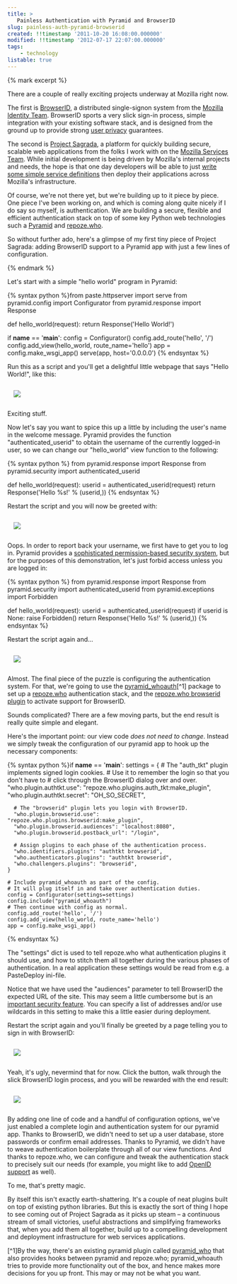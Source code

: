 ```yaml
---
title: >
   Painless Authentication with Pyramid and BrowserID
slug: painless-auth-pyramid-browserid
created: !!timestamp '2011-10-20 16:08:00.000000'
modified: !!timestamp '2012-07-17 22:07:00.000000'
tags: 
    - technology
listable: true
---
```


{% mark excerpt %}

<p>There are a couple of really exciting projects underway at Mozilla right now.</p>

<p>The first is <a href="https://browserid.org/">BrowserID</a>, a distributed single-signon system from the <a href="http://identity.mozilla.com/">Mozilla Identity Team</a>.  BrowserID sports a very slick sign-in process, simple integration with your existing software stack, and is designed from the ground up to provide strong <a href="http://identity.mozilla.com/post/7899984443/privacy-and-browserid">user privacy</a> guarantees.</p>

<p>The second is <a href="https://wiki.mozilla.org/Services/Sagrada">Project Sagrada</a>, a platform for quickly building secure, scalable web applications from the folks I work with on the <a href="http://blog.mozilla.com/services/">Mozilla Services Team</a>.  While initial development is being driven by Mozilla's internal projects and needs, the hope is that one day developers will be able to just <a href="https://tarekziade.wordpress.com/2011/09/22/sagrada-creation-and-hosting-of-web-services/">write some simple service definitions</a> then deploy their applications across Mozilla's infrastructure.</p>

<p>Of course, we're not there yet, but we're building up to it piece by piece.  One piece I've been working on, and which is coming along quite nicely if I do say so myself, is authentication.  We are building a secure, flexible and efficient authentication stack on top of some key Python web technologies such a <a href="http://www.pylonsproject.org/projects/pyramid/about">Pyramid</a> and <a href="http://pypi.python.org/pypi/repoze.who/">repoze.who</a>.</p>

<p>So without further ado, here's a glimpse of my first tiny piece of Project Sagrada: adding BrowserID support to a Pyramid app with just a few lines of configuration.</p>

{% endmark %}

<p>Let's start with a simple "hello world" program in Pyramid:</p>

{% syntax python %}from paste.httpserver import serve
from pyramid.config import Configurator
from pyramid.response import Response


def hello_world(request):
    return Response('Hello World!')


if __name__ == '__main__':
    config = Configurator()
    config.add_route('hello', '/')
    config.add_view(hello_world, route_name='hello')
    app = config.make_wsgi_app()
    serve(app, host='0.0.0.0')
{% endsyntax %}

<p>Run this as a script and you'll get a delightful little webpage that says "Hello World!", like this:</p>

<img src="./images/hello1.png" style="padding: 1em; align: center"/>

<p>Exciting stuff.</p>

<p>Now let's say you want to spice this up a little by including the user's name in the welcome message.  Pyramid provides the function "authenticated_userid" to obtain the username of the currently logged-in user, so we can change our "hello_world" view function to the following:</p>


{% syntax python %}
from pyramid.response import Response
from pyramid.security import authenticated_userid


def hello_world(request):
    userid = authenticated_userid(request)
    return Response('Hello %s!' % (userid,))
{% endsyntax %}

<p>Restart the script and you will now be greeted with:</p>

<img src="./images/hello2.png" style="padding: 1em; align: center"/>

<p>Oops.  In order to report back your username, we first have to get you to log in.  Pyramid provides a <a href="http://docs.pylonsproject.org/projects/pyramid/1.2/narr/security.html">sophisticated permission-based security system</a>, but for the purposes of this demonstration, let's just forbid access unless you are logged in:</p>

{% syntax python %}
from pyramid.response import Response
from pyramid.security import authenticated_userid
from pyramid.exceptions import Forbidden


def hello_world(request):
    userid = authenticated_userid(request)
    if userid is None:
        raise Forbidden()
    return Response('Hello %s!' % (userid,))
{% endsyntax %}


<p>Restart the script again and...</p>

<img src="./images/hello3.png" style="padding: 1em; align: center"/>

<p>Almost.  The final piece of the puzzle is configuring the authentication system.  For that, we're going to use the <a href="https://github.com/mozilla-services/pyramid_whoauth">pyramid_whoauth</a>[^1] package to set up a <a href="http://pypi.python.org/pypi/repoze.who/">repoze.who</a> authentication stack, and the <a href="https://github.com/mozilla-services/repoze.who.plugins.browserid">repoze.who browserid plugin</a> to activate support for BrowserID.</p>

<p>Sounds complicated?  There are a few moving parts, but the end result is really quite simple and elegant.</p>

<p>Here's the important point: our view code <i>does not need to change</i>.  Instead we simply tweak the configuration of our pyramid app to hook up the necessary components:

{% syntax python %}if __name__ == '__main__':
    settings = {
      # The "auth_tkt" plugin implements signed login cookies.
      # Use it to remember the login so that you don't have to
      # click through the BrowserID dialog over and over.
      "who.plugin.authtkt.use": "repoze.who.plugins.auth_tkt:make_plugin",
      "who.plugin.authtkt.secret": "OH_SO_SECRET",

      # The "browserid" plugin lets you login with BrowserID.
      "who.plugin.browserid.use": "repoze.who.plugins.browserid:make_plugin",
      "who.plugin.browserid.audiences": "localhost:8080",
      "who.plugin.browserid.postback_url": "/login",

      # Assign plugins to each phase of the authentication process.
      "who.identifiers.plugins": "authtkt browserid",
      "who.authenticators.plugins": "authtkt browserid",
      "who.challengers.plugins": "browserid",
    }

    # Include pyramid_whoauth as part of the config.
    # It will plug itself in and take over authentication duties.
    config = Configurator(settings=settings)
    config.include("pyramid_whoauth")
    # Then continue with config as normal.
    config.add_route('hello', '/')
    config.add_view(hello_world, route_name='hello')
    app = config.make_wsgi_app()
{% endsyntax %}

<p>The "settings" dict is used to tell repoze.who what authentication plugins it should use, and how to stitch them all together during the various phases of authentication.  In a real application these settings would be read from e.g. a PasteDeploy ini-file.</p>

<p>Notice that we have used the "audiences" parameter to tell BrowserID the expected URL of the site.  This may seem a little cumbersome but is an <a href="https://developer.mozilla.org/en/BrowserID/Security_Considerations#Specify_the_audience_parameter_explicitly">important security feature</a>.  You can specify a list of addresses and/or use
wildcards in this setting to make this a little easier during deployment.</p> 

<p>Restart the script again and you'll finally be greeted by a page telling you to sign in with BrowserID:</p>

<img src="./images/hello4.png" style="padding: 1em; align: center"/>

<p>Yeah, it's ugly, nevermind that for now.  Click the button, walk through the slick BrowserID login process, and you will be rewarded with the end result:</p>

<img src="./images/hello5.png" style="padding: 1em; align: center"/>

</p>By adding one line of code and a handful of configuration options, we've just enabled a complete login and authentication system for our pyramid app.  Thanks to BrowserID, we didn't need to set up a user database, store passwords or confirm email addresses.  Thanks to Pyramid, we didn't have to weave authentication boilerplate through all of our view functions.  And thanks to repoze.who, we can configure and tweak the authentication stack to precisely suit our needs (for example, you might like to add <a href="http://quantumcore.org/docs/repoze.who.plugins.openid/">OpenID support</a> as well).</p>

<p>To me, that's pretty magic.</p>

<p>By itself this isn't exactly earth-shattering.  It's a couple of neat plugins built on top of existing python libraries.  But this is exactly the sort of thing I hope to see coming out of Project Sagrada as it picks up steam &ndash; a continuous stream of small victories, useful abstractions and simplifying frameworks that, when you add them all together, build up to a compelling development and deployment infrastructure for web services applications.</p>

<p>[^1]By the way, there's an existing pyramid plugin called <a href="https://pypi.org/project/pyramid_who/">pyramid_who</a> that also provides hooks between pyramid and repoze.who; pyramid_whoauth tries to provide more functionality out of the box, and hence makes more decisions for you up front.  This may or may not be what you want.</p>
